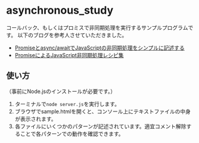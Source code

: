 # asynchronous_study
コールバック、もしくはプロミスで非同期処理を実行するサンプルプログラムです。
以下のブログを参考人させていただきました。

* [Promiseとasync/awaitでJavaScriptの非同期処理をシンプルに記述する](https://sbfl.net/blog/2016/07/13/simplifying-async-code-with-promise-and-async-await/)
* [PromiseによるJavaScript非同期処理レシピ集](https://sbfl.net/blog/2019/11/04/promise-cookbook/#i-5)

## 使い方
（事前にNode.jsのインストールが必要です。）

1. ターミナルで`node server.js`を実行します。
2. ブラウザでsample.htmlを開くと、コンソール上にテキストファイルの中身が表示されます。
3. 各ファイルにいくつかのパターンが記述されています。適宜コメント解除することで各パターンでの動作を確認できます。
